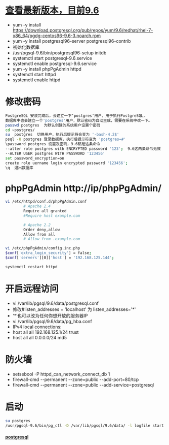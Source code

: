 # [查看最新版本，目前9.6](https://yum.postgresql.org/)
- yum -y install https://download.postgresql.org/pub/repos/yum/9.6/redhat/rhel-7-x86_64/pgdg-centos96-9.6-3.noarch.rpm
- yum -y install postgresql96-server postgresql96-contrib
- 初始化数据库
- /usr/pgsql-9.6/bin/postgresql96-setup initdb
- systemctl start postgresql-9.6.service
- systemctl enable postgresql-9.6.service
- yum -y install phpPgAdmin httpd
- systemctl start httpd
- systemctl enable httpd
# 修改密码
```sh
PostgreSQL 安装完成后，会建立一下‘postgres’用户，用于执行PostgreSQL，
数据库中也会建立一个'postgres'用户，默认密码为自动生成，需要在系统中改一下。
passwd postgres  为默认创建的系统用户设置个密码
cd ~postgres/
su  postgres  切换用户，执行后提示符会变为 '-bash-4.2$'
psql -U postgres 登录数据库，执行后提示符变为 'postgres=#'
\password postgres 设置及密码，9.6都是这条命令
--alter role postgres with ENCRYPTED password '123';  9.6这两条命令无效
--ALTER USER postgres WITH PASSWORD '123456'  
set password_encryption=on
create role uername login encrypted password '123456';  
\q  退出数据库
```
# phpPgAdmin   http://ip/phpPgAdmin/
```sh
vi /etc/httpd/conf.d/phpPgAdmin.conf
        # Apache 2.4
        Require all granted
        #Require host example.com

        # Apache 2.2
        Order deny,allow
        Allow from all
        # Allow from .example.com

vi /etc/phpPgAdmin/config.inc.php
$conf['extra_login_security'] = false;
$conf['servers'][0]['host'] = '192.168.125.144';

systemctl restart httpd
```
# 开启远程访问
- vi /var/lib/pgsql/9.6/data/postgresql.conf
- 修改#listen_addresses = 'localhost'  为  listen_addresses='*'
- ‘*’也可以改为任何你想开放的服务器IP
- vi /var/lib/pgsql/9.6/data/pg_hba.conf
- IPv4 local connections:
- host  all    all    192.168.125.1/24      trust   
- host  all    all    0.0.0.0/24    md5
# 防火墙
- setsebool -P httpd_can_network_connect_db 1
- firewall-cmd --permanent --zone=public --add-port=80/tcp
- firewall-cmd --permanent --zone=public --add-service=postgresql
# 启动
```sh
su postgres
/usr/pgsql-9.6/bin/pg_ctl -D /var/lib/pgsql/9.6/data/ -l logfile start

```

#### [postgresql](http://www.xlgps.com/article/343029.html)

